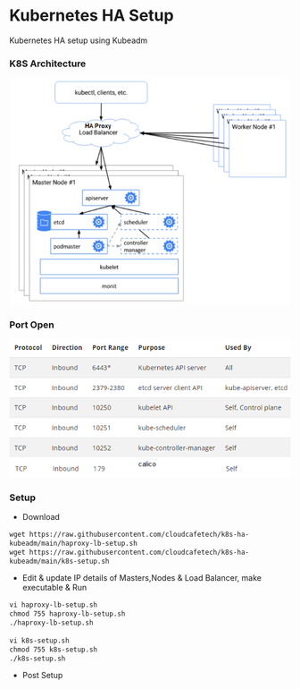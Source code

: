 # Kubernetes HA Setup
Kubernetes HA setup using Kubeadm

### K8S Architecture
<p align="center">
  <img src="https://github.com/cloudcafetech/k8s-ha-kubeadm/blob/main/arc.png">
</p>

### Port Open
<p align="center">
  <img src="https://github.com/cloudcafetech/k8s-ha-kubeadm/blob/main/ports.png">
</p>

### Setup

- Download 

```
wget https://raw.githubusercontent.com/cloudcafetech/k8s-ha-kubeadm/main/haproxy-lb-setup.sh
wget https://raw.githubusercontent.com/cloudcafetech/k8s-ha-kubeadm/main/k8s-setup.sh
```

- Edit & update IP details of Masters,Nodes & Load Balancer, make executable & Run 

```
vi haproxy-lb-setup.sh
chmod 755 haproxy-lb-setup.sh
./haproxy-lb-setup.sh

vi k8s-setup.sh
chmod 755 k8s-setup.sh
./k8s-setup.sh
```

- Post Setup

```
```

